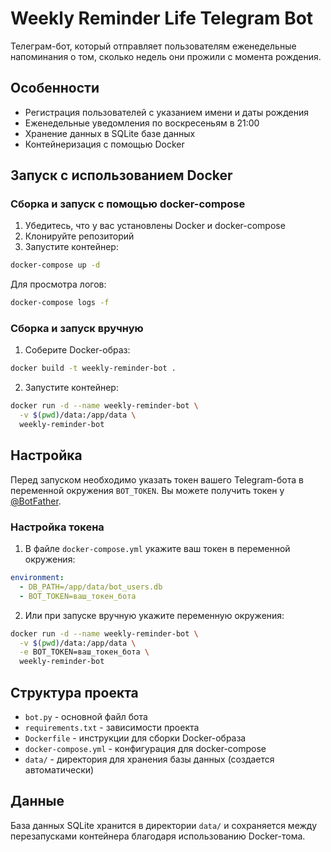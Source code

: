 # Weekly Reminder Life Telegram Bot

Телеграм-бот, который отправляет пользователям еженедельные напоминания о том, сколько недель они прожили с момента рождения.

## Особенности

- Регистрация пользователей с указанием имени и даты рождения
- Еженедельные уведомления по воскресеньям в 21:00
- Хранение данных в SQLite базе данных
- Контейнеризация с помощью Docker

## Запуск с использованием Docker

### Сборка и запуск с помощью docker-compose

1. Убедитесь, что у вас установлены Docker и docker-compose
2. Клонируйте репозиторий
3. Запустите контейнер:

```bash
docker-compose up -d
```

Для просмотра логов:

```bash
docker-compose logs -f
```

### Сборка и запуск вручную

1. Соберите Docker-образ:

```bash
docker build -t weekly-reminder-bot .
```

2. Запустите контейнер:

```bash
docker run -d --name weekly-reminder-bot \
  -v $(pwd)/data:/app/data \
  weekly-reminder-bot
```

## Настройка

Перед запуском необходимо указать токен вашего Telegram-бота в переменной окружения `BOT_TOKEN`. Вы можете получить токен у [@BotFather](https://t.me/BotFather).

### Настройка токена

1. В файле `docker-compose.yml` укажите ваш токен в переменной окружения:

```yaml
environment:
  - DB_PATH=/app/data/bot_users.db
  - BOT_TOKEN=ваш_токен_бота
```

2. Или при запуске вручную укажите переменную окружения:

```bash
docker run -d --name weekly-reminder-bot \
  -v $(pwd)/data:/app/data \
  -e BOT_TOKEN=ваш_токен_бота \
  weekly-reminder-bot
```

## Структура проекта

- `bot.py` - основной файл бота
- `requirements.txt` - зависимости проекта
- `Dockerfile` - инструкции для сборки Docker-образа
- `docker-compose.yml` - конфигурация для docker-compose
- `data/` - директория для хранения базы данных (создается автоматически)

## Данные

База данных SQLite хранится в директории `data/` и сохраняется между перезапусками контейнера благодаря использованию Docker-тома.